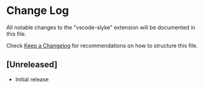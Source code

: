 # Change Log

All notable changes to the "vscode-slyke" extension will be documented in this file.

Check [Keep a Changelog](http://keepachangelog.com/) for recommendations on how to structure this file.

## [Unreleased]

- Initial release